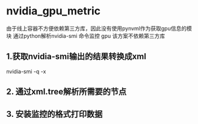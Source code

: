 # nvidia_gpu_metric
由于线上容器不方便依赖第三方库，因此没有使用pynvml作为获取gpu信息的模块
通过python解析nvidia-smi 命令监控 gpu 该方案不依赖第三方库

## 1.获取nvidia-smi输出的结果转换成xml
nvidia-smi -q -x

## 2. 通过xml.tree解析所需要的节点

## 3. 安装监控的格式打印数据
